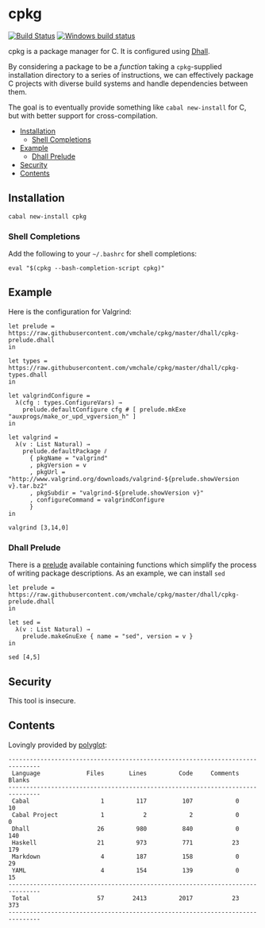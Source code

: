 # cpkg

[![Build Status](https://travis-ci.org/vmchale/cpkg.svg?branch=master)](https://travis-ci.org/vmchale/cpkg)
[![Windows build status](https://ci.appveyor.com/api/projects/status/github/vmchale/cpkg?svg=true)](https://ci.appveyor.com/project/vmchale/cpkg)

cpkg is a package manager for C.
It is configured using
[Dhall](http://github.com/dhall-lang/dhall-haskell).

By considering a package to be a *function* taking a `cpkg`-supplied
installation directory to a series of instructions, we can effectively package
C projects with diverse build systems and handle dependencies between them.

The goal is to eventually provide something like `cabal new-install` for C, but
with better support for cross-compilation.

- [Installation](#installation)
  - [Shell Completions](#shell-completions)
- [Example](#example)
  - [Dhall Prelude](#dhall-prelude)
- [Security](#security)
- [Contents](#contents)

## Installation

```
cabal new-install cpkg
```

### Shell Completions

Add the following to your `~/.bashrc` for shell completions:

```
eval "$(cpkg --bash-completion-script cpkg)"
```

## Example

Here is the configuration for Valgrind:

```dhall
let prelude = https://raw.githubusercontent.com/vmchale/cpkg/master/dhall/cpkg-prelude.dhall
in

let types = https://raw.githubusercontent.com/vmchale/cpkg/master/dhall/cpkg-types.dhall
in

let valgrindConfigure =
  λ(cfg : types.ConfigureVars) →
    prelude.defaultConfigure cfg # [ prelude.mkExe "auxprogs/make_or_upd_vgversion_h" ]
in

let valgrind =
  λ(v : List Natural) →
    prelude.defaultPackage ⫽
      { pkgName = "valgrind"
      , pkgVersion = v
      , pkgUrl = "http://www.valgrind.org/downloads/valgrind-${prelude.showVersion v}.tar.bz2"
      , pkgSubdir = "valgrind-${prelude.showVersion v}"
      , configureCommand = valgrindConfigure
      }
in

valgrind [3,14,0]
```

### Dhall Prelude

There is
a [prelude](https://github.com/vmchale/cpkg/blob/master/dhall/cpkg-prelude.dhall)
available containing functions which simplify the process of writing package
descriptions. As an example, we can install `sed`

```dhall
let prelude = https://raw.githubusercontent.com/vmchale/cpkg/master/dhall/cpkg-prelude.dhall
in

let sed =
  λ(v : List Natural) →
    prelude.makeGnuExe { name = "sed", version = v }
in

sed [4,5]
```

## Security

This tool is insecure.

## Contents

Lovingly provided by [polyglot](https://github.com/vmchale/polyglot):

```
-------------------------------------------------------------------------------
 Language             Files       Lines         Code     Comments       Blanks
-------------------------------------------------------------------------------
 Cabal                    1         117          107            0           10
 Cabal Project            1           2            2            0            0
 Dhall                   26         980          840            0          140
 Haskell                 21         973          771           23          179
 Markdown                 4         187          158            0           29
 YAML                     4         154          139            0           15
-------------------------------------------------------------------------------
 Total                   57        2413         2017           23          373
-------------------------------------------------------------------------------
```

